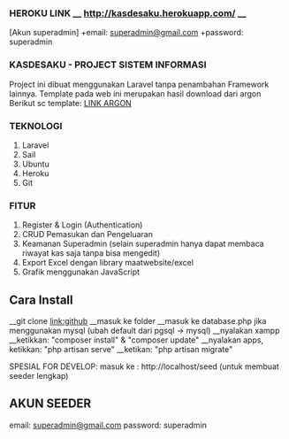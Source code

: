 ### HEROKU LINK __ http://kasdesaku.herokuapp.com/ __
[Akun superadmin]
    +email: superadmin@gmail.com
    +password: superadmin

### KASDESAKU - PROJECT SISTEM INFORMASI
Project ini dibuat menggunakan Laravel tanpa penambahan Framework lainnya. Template pada web ini merupakan hasil download dari argon
Berikut sc template: <a href="https://www.creative-tim.com/product/argon-dashboard">LINK ARGON</a>

### TEKNOLOGI
1. Laravel
2. Sail
3. Ubuntu
4. Heroku
5. Git

### FITUR
1. Register & Login (Authentication)
2. CRUD Pemasukan dan Pengeluaran
3. Keamanan Superadmin (selain superadmin hanya dapat membaca riwayat kas saja tanpa bisa mengedit)
4. Export Excel dengan library maatwebsite/excel
5. Grafik menggunakan JavaScript

## Cara Install
__git clone <link:github>
__masuk ke folder
__masuk ke database.php jika menggunakan mysql (ubah default dari pgsql -> mysql)
__nyalakan xampp
__ketikkan: "composer install" & "composer update"
__nyalakan apps, ketikkan: "php artisan serve"
__ketikan: "php artisan migrate"

SPESIAL FOR DEVELOP: masuk ke : http://localhost/seed (untuk membuat seeder lengkap)

## AKUN SEEDER
email: superadmin@gmail.com
password: superadmin
